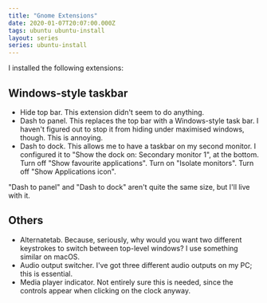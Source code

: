 ```yaml
---
title: "Gnome Extensions"
date: 2020-01-07T20:07:00.000Z
tags: ubuntu ubuntu-install
layout: series
series: ubuntu-install
---
```


I installed the following extensions:

## Windows-style taskbar

- Hide top bar. This extension didn't seem to do anything.
- Dash to panel. This replaces the top bar with a Windows-style task bar. I haven't figured out to stop it from hiding under maximised windows, though. This is annoying.
- Dash to dock. This allows me to have a taskbar on my second monitor. I configured it to "Show the dock on: Secondary monitor 1", at the bottom. Turn off "Show favourite applications". Turn on "Isolate monitors". Turn off "Show Applications icon".

"Dash to panel" and "Dash to dock" aren't quite the same size, but I'll live with it.

## Others

- Alternatetab. Because, seriously, why would you want two different keystrokes to switch between top-level windows? I use something similar on macOS.
- Audio output switcher. I've got three different audio outputs on my PC; this is essential.
- Media player indicator. Not entirely sure this is needed, since the controls appear when clicking on the clock anyway.
